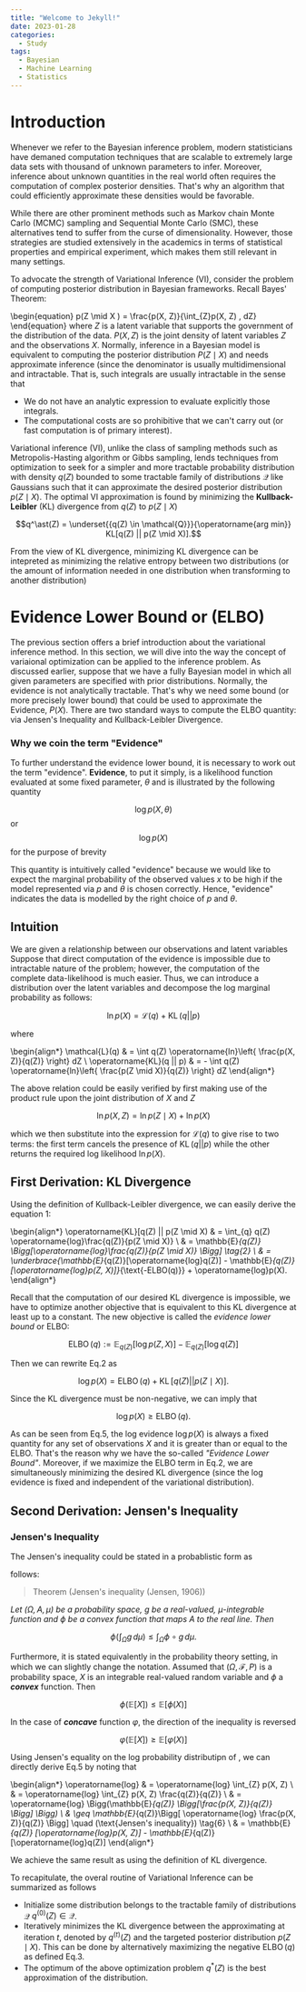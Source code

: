 ```yaml
---
title: "Welcome to Jekyll!"
date: 2023-01-28
categories:
  - Study
tags:
  - Bayesian
  - Machine Learning
  - Statistics
---
```


# **Introduction**

Whenever we refer to the Bayesian inference problem, modern statisticians have demaned computation techniques that are scalable to extremely large data sets with thousand of unknown parameters to infer. Moreover, inference about unknown quantities in the real world often requires the computation of complex posterior densities. That's why an algorithm that could efficiently approximate these densities would be favorable.


While there are other prominent methods such as Markov chain Monte Carlo (MCMC) sampling and Sequential Monte Carlo (SMC), these alternatives tend to suffer from the curse of dimensionality. However, those strategies are studied extensively in the academics in terms of statistical properties and empirical experiment, which makes them still relevant in many settings.

To advocate the strength of Variational Inference (VI), consider the problem of computing posterior distribution in Bayesian frameworks. Recall Bayes' Theorem: 

\begin{equation}
p(Z \mid X ) = \frac{p(X, Z)}{\int_{Z}p(X, Z) \, dZ}
\end{equation}
where $Z$ is a latent variable that supports the government of the distribution of the data. $P(X, Z)$ is the joint density of latent variables $Z$ and the observations $X$. Normally, inference in a Bayesian model is equivalent to computing the posterior distribution $P(Z \mid X)$ and needs approximate inference (since the denominator is usually multidimensional and intractable. That is, such integrals are usually intractable in the sense that 
+ We do not have an analytic expression to evaluate explicitly those integrals. 
+ The computational costs are so prohibitive that we can't carry out (or fast computation is of primary interest).


Variational inference (VI), unlike the class of sampling methods such as Metropolis-Hasting algorithm or Gibbs sampling, lends techniques from optimization to seek for a simpler and more tractable probability distribution with density $q(Z)$ bounded to some tractable family of distributions $\mathcal{Q}$ like Gaussians such that it can approximate the desired posterior distribution $p(Z \mid X)$. The optimal VI approximation is found by minimizing the **Kullback-Leibler** (KL) divergence from $q(Z)$ to $p(Z \mid X)$

$$q^\ast(Z) = \underset{{q(Z) \in \mathcal{Q}}}{\operatorname{arg min}} KL[q(Z) || p(Z \mid X)].$$

From the view of KL divergence, minimizing KL divergence can be intepreted as minimizing the relative entropy between two distributions (or the amount of information needed in one distribution when transforming to another distribution)

# **Evidence Lower Bound or (ELBO)**

The previous section offers a brief introduction about the variational inference method. In this section, we will dive into the way the concept of variaional optimization can be applied to the inference problem. As discussed earlier, suppose that we have a fully Bayesian model in which all given parameters are specified with prior distributions. Normally, the evidence is not analytically tractable. That's why we need some bound (or more precisely lower bound) that could be used to approximate the Evidence, $P(X)$. There are two standard ways to compute the ELBO quantity: via Jensen's Inequality and Kullback-Leibler Divergence. 

### **Why we coin the term "Evidence"**
To further understand the evidence lower bound, it is necessary to work out the term "evidence". **Evidence**, to put it simply, is a likelihood function evaluated at some fixed parameter, $\theta$ and is illustrated by the following quantity

$$\operatorname{log}p(X, \theta) $$
or 
$$\operatorname{log} p(X)$$ for the purpose of brevity

This quantity is intuitively called "evidence" because we would like to expect the marginal probability of the observed values $x$ to be high if the  model represented via $p$ and $\theta$ is chosen correctly. Hence, "evidence" indicates the data is modelled by the right choice of $p$ and $\theta$. 


## **Intuition**
We are given a relationship between our observations and latent variables 
Suppose that direct computation of the evidence is impossible due to intractable nature of the problem; however, the computation of the complete data-likelihood is much easier. Thus, we can introduce a distribution over the latent variables and decompose the log marginal probability as follows:


$$\operatorname{ln}p(X) = \mathcal{L}(q) + \operatorname{KL}(q || p) \tag{1}$$

where 

\begin{align*}
\mathcal{L}(q) & = \int q(Z) \operatorname{ln}\left\{ \frac{p(X, Z)}{q(Z)} \right\} dZ \\
\operatorname{KL}(q || p) & = - \int q(Z) \operatorname{ln}\left\{ \frac{p(Z \mid X)}{q(Z)} \right\} dZ
\end{align*}

The above relation could be easily verified by first making use of the product rule upon the joint distribution of $X$ and $Z$

$$\operatorname{ln}p(X, Z) = \operatorname{ln}p(Z \mid X) + \operatorname{ln}p(X)$$ 

which we then substitute into the expression for $\mathcal{L}(q)$ to give rise to two terms: the first term cancels the presence of $\operatorname{KL}(q || p)$ while the other returns the required log likelihood $\operatorname{ln}p(X)$. 

## **First Derivation: KL Divergence**
Using the definition of Kullback-Leibler divergence, we can easily derive the equation 1:

\begin{align*}
  \operatorname{KL}[q(Z) || p(Z \mid X) & = \int_{q} q(Z) \operatorname{log}\frac{q(Z)}{p(Z \mid X)} \\
  & = \mathbb{E}_{q(Z)} \Bigg[\operatorname{log}\frac{q(Z)}{p(Z \mid X)} \Bigg] \tag{2} \\
  & = \underbrace{\mathbb{E}_{q(Z)}[\operatorname{log}q(Z)] - \mathbb{E}_{q(Z)}[\operatorname{log}p(Z, X)]}_{\text{-ELBO(q)}} + \operatorname{log}p(X). 
\end{align*}

Recall that the computation of our desired KL divergence is impossible, we have to optimize another objective that is equivalent to this KL divergence at least up to a constant. The new objective is called the *evidence lower bound* or ELBO: 

$$\operatorname{ELBO}(q) := \mathbb{E}_{q(Z)}[\operatorname{log}p(Z, X)] - \mathbb{E}_{q(Z)}[\operatorname{log}q(Z)] \tag{3}$$

Then we can rewrite Eq.2 as

$$\operatorname{log}p(X) = \operatorname{ELBO}(q) + \operatorname{KL}[q(Z) || p(Z \mid X)]. \tag{4}$$

Since the KL divergence must be non-negative, we can imply that 

$$\operatorname{log}p(X) \geq \operatorname{ELBO}(q). \tag{5}$$

As can be seen from Eq.5, the log evidence $\operatorname{log}p(X)$ is always a fixed quantity for any set of observations $X$ and it is greater than or equal to the ELBO. That's the reason why we have the so-called *"Evidence Lower Bound"*. Moreover, if we maximize the ELBO term in Eq.2, we are simultaneously minimizing the desired KL divergence (since the log evidence is fixed and independent of the variational distribution). 

## **Second Derivation: Jensen's Inequality**

### **Jensen's Inequality**
The Jensen's inequality could be stated in a probablistic form as

 follows:

>Theorem (Jensen's inequality (Jensen, 1906))

*Let $(\Omega, A, \mu)$ be a probability space, $g$ be a real-valued, $\mu$-integrable function and $\phi$ be a convex function that maps A to the real line. Then*

$$\phi\left(\int_{\Omega} g\, d\mu\right) \leq \int_{\Omega} \phi \circ g \, d\mu.$$

Furthermore, it is stated equivalently in the probability theory setting, in which we can slightly change the notation. Assumed that $(\Omega, \mathcal{F}, P)$ is a probability space, $X$ is an integrable real-valued random variable and $\phi$ a ***convex*** function. Then

$$\phi\left(\mathbb{E}[X]\right) \leq \mathbb{E}[\phi\left(X\right)]$$

In the case of ***concave*** function $\varphi$, the direction of the inequality is reversed 

$$\varphi\left(\mathbb{E}[X]\right) \geq \mathbb{E}[\varphi\left(X\right)]$$

Using Jensen's equality on the log probability distributipn of , we can directly derive Eq.5 by noting that 

\begin{align*}
  \operatorname{log} & = \operatorname{log} \int_{Z} p(X, Z) \\
  & = \operatorname{log} \int_{Z} p(X, Z) \frac{q(Z)}{q(Z)} \\
  & = \operatorname{log} \Bigg(\mathbb{E}_{q(Z)} \Bigg[\frac{p(X, Z)}{q(Z)} \Bigg] \Bigg) \\
  & \geq \mathbb{E}_{q(Z)}\Bigg[ \operatorname{log} \frac{p(X, Z)}{q(Z)} \Bigg] \quad (\text{Jensen's inequality}) \tag{6} \\
  & = \mathbb{E}_{q(Z)} [\operatorname{log}p(X, Z)] - \mathbb{E}_{q(Z)}[\operatorname{log}q(Z)]
\end{align*}

We achieve the same result as using the definition of KL divergence. 

To recapitulate, the overal routine of Variational Inference can be summarized as follows
+ Initialize some distribution belongs to the tractable family of distributions $\mathcal{Q}$ $q^{(0)}(Z) \in \mathcal{Q}$.
+ Iteratively minimizes the KL divergence between the approximating at iteration $t$, denoted by $q^{(t)}(Z)$ and the targeted posterior distribution $p(Z \mid X)$. This can be done by alternatively maximizing the negative $\operatorname{ELBO}(q)$ as defined Eq.3.
+ The optimum of the above optimization problem $q^\ast(Z)$ is the best approximation of the distribution.

